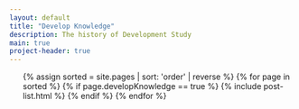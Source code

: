 ```yaml
---
layout: default
title: "Develop Knowledge"
description: The history of Development Study
main: true
project-header: true
---
```


<ul class="catalogue">
{% assign sorted = site.pages | sort: 'order' | reverse %}
{% for page in sorted %}
{% if page.developKnowledge == true %}
{% include post-list.html %}
{% endif %}
{% endfor %}
</ul>
